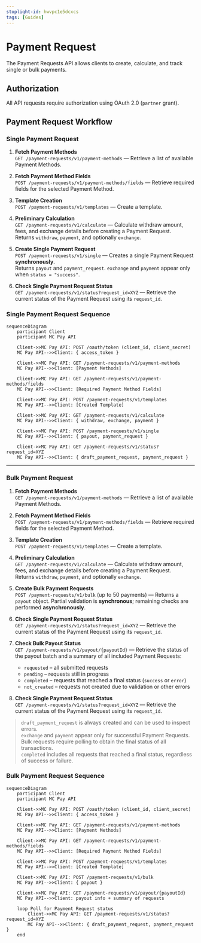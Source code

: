 ```yaml
---
stoplight-id: hwvpc1e5dcxcs
tags: [Guides]
---
```


# Payment Request

The Payment Requests API allows clients to create, calculate, and track single or bulk payments.

## Authorization

All API requests require authorization using OAuth 2.0 (`partner` grant).

## Payment Request Workflow

### Single Payment Request

1. **Fetch Payment Methods**\
   `GET /payment-requests/v1/payment-methods` — Retrieve a list of available Payment Methods.

2. **Fetch Payment Method Fields**\
   `POST /payment-requests/v1/payment-methods/fields` — Retrieve required fields for the selected Payment Method.

3. **Template Creation**\
   `POST /payment-requests/v1/templates` — Create a template.

4. **Preliminary Calculation**\
   `GET /payment-requests/v1/calculate` — Calculate withdraw amount, fees, and exchange details before creating a Payment Request.\
   Returns `withdraw`, `payment`, and optionally `exchange`.

5. **Create Single Payment Request**\
   `POST /payment-requests/v1/single` — Creates a single Payment Request **synchronously**.\
   Returns `payout` and `payment_request`.
   `exchange` and `payment` appear only when `status = "success"`.

6. **Check Single Payment Request Status**\
   `GET /payment-requests/v1/status?request_id=XYZ` — Retrieve the current status of the Payment Request using its `request_id`.

### Single Payment Request Sequence

```mermaid
sequenceDiagram
    participant Client
    participant MC Pay API

    Client->>MC Pay API: POST /oauth/token (client_id, client_secret)
    MC Pay API-->>Client: { access_token }

    Client->>MC Pay API: GET /payment-requests/v1/payment-methods
    MC Pay API-->>Client: [Payment Methods]

    Client->>MC Pay API: GET /payment-requests/v1/payment-methods/fields
    MC Pay API-->>Client: [Required Payment Method Fields]

    Client->>MC Pay API: POST /payment-requests/v1/templates
    MC Pay API-->>Client: [Created Template]

    Client->>MC Pay API: GET /payment-requests/v1/calculate
    MC Pay API-->>Client: { withdraw, exchange, payment }

    Client->>MC Pay API: POST /payment-requests/v1/single
    MC Pay API-->>Client: { payout, payment_request }

    Client->>MC Pay API: GET /payment-requests/v1/status?request_id=XYZ
    MC Pay API-->>Client: { draft_payment_request, payment_request }
```
---

### Bulk Payment Request
1. **Fetch Payment Methods**\
   `GET /payment-requests/v1/payment-methods` — Retrieve a list of available Payment Methods.

2. **Fetch Payment Method Fields**\
   `POST /payment-requests/v1/payment-methods/fields` — Retrieve required fields for the selected Payment Method.

3. **Template Creation**\
   `POST /payment-requests/v1/templates` — Create a template.

4. **Preliminary Calculation**\
   `GET /payment-requests/v1/calculate` — Calculate withdraw amount, fees, and exchange details before creating a Payment Request.\
   Returns `withdraw`, `payment`, and optionally `exchange`.

5. **Create Bulk Payment Requests**\
   `POST /payment-requests/v1/bulk` (up to 50 payments) — Returns a `payout` object. Partial validation is **synchronous**; remaining checks are performed **asynchronously**.

6. **Check Single Payment Request Status**\
   `GET /payment-requests/v1/status?request_id=XYZ` — Retrieve the current status of the Payment Request using its `request_id`.

7. **Check Bulk Payout Status**\
   `GET /payment-requests/v1/payout/{payoutId}` — Retrieve the status of the payout batch and a summary of all included Payment Requests:
   - `requested` – all submitted requests
   - `pending` – requests still in progress
   - `completed` – requests that reached a final status (`success` or `error`)
   - `not_created` – requests not created due to validation or other errors

8. **Check Single Payment Request Status**\
   `GET /payment-requests/v1/status?request_id=XYZ` — Retrieve the current status of the Payment Request using its `request_id`.

> `draft_payment_request` is always created and can be used to inspect errors.\
> `exchange` and `payment` appear only for successful Payment Requests.\
> Bulk requests require polling to obtain the final status of all transactions.\
> `completed` includes all requests that reached a final status, regardless of success or failure.

### Bulk Payment Request Sequence

```mermaid
sequenceDiagram
    participant Client
    participant MC Pay API

    Client->>MC Pay API: POST /oauth/token (client_id, client_secret)
    MC Pay API-->>Client: { access_token }

    Client->>MC Pay API: GET /payment-requests/v1/payment-methods
    MC Pay API-->>Client: [Payment Methods]

    Client->>MC Pay API: GET /payment-requests/v1/payment-methods/fields
    MC Pay API-->>Client: [Required Payment Method Fields]

    Client->>MC Pay API: POST /payment-requests/v1/templates
    MC Pay API-->>Client: [Created Template]

    Client->>MC Pay API: POST /payment-requests/v1/bulk
    MC Pay API-->>Client: { payout }

    Client->>MC Pay API: GET /payment-requests/v1/payout/{payoutId}
    MC Pay API-->>Client: payout info + summary of requests

    loop Poll for Payment Request status
        Client->>MC Pay API: GET /payment-requests/v1/status?request_id=XYZ
        MC Pay API-->>Client: { draft_payment_request, payment_request }
    end
```

